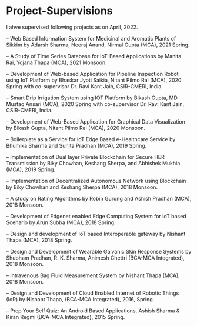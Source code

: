 # Project-Supervisions

I ahve supervised following projects as on April, 2022.


–	Web Based Information System for Medicinal and Aromatic Plants of Sikkim by Adarsh Sharma, Neeraj Anand, Nirmal Gupta (MCA), 2021 Spring.

–	A Study of Time Series Database for IoT-Based Applications by Manita Rai, Yojana Thapa (MCA), 2021 Monsoon.

–	Development of Web-based Application for Pipeline Inspection Robot using IoT Platform by Bhaskar Jyoti Saikia, Nitant Pilmo Rai (MCA), 2020 Spring with co-supervisor Dr. Ravi Kant Jain, CSIR-CMERI, India.

–	Smart Drip Irrigation System using IOT Platform by Bikash Gupta, MD Mustaq Ansari (MCA), 2020 Spring with co-supervisor Dr. Ravi Kant Jain, CSIR-CMERI, India.

–	Development of Web-Based Application for Graphical Data Visualization by Bikash Gupta, Nitant Pilmo Rai (MCA), 2020 Monsoon.

–	Boilerplate as a Service for IoT Edge Based e-Healthcare Service by Bhumika Sharma and Sunita Pradhan (MCA), 2019 Spring.

–	Implementation of Dual layer Private Blockchain for Secure HER Transmission by Biky Chowhan, Keshang Sherpa, and Abhishek Mukhia (MCA), 2019 Spring.

–	Implementation of Decentralized Autonomous Network using Blockchain by Biky Chowhan and Keshang Sherpa (MCA), 2018 Monsoon.

–	A study on Rating Algorithms by Robin Gurung and Ashish Pradhan (MCA), 2018 Monsoon.

–	Development of Edgenet enabled Edge Computing System for IoT based Scenario by Arun Subba (MCA), 2018 Spring.  

–	Design and development of IoT based Interoperable gateway by Nishant Thapa (MCA), 2018 Spring.

–	Design and Development of Wearable Galvanic Skin Response Systems by Shubham Pradhan, R. K. Sharma, Animesh Chettri (BCA-MCA Integrated), 2018 Monsoon.

–	Intravenous Bag Fluid Measurement System by Nishant Thapa (MCA), 2018 Monsoon.

–	Design and Development of Cloud Enabled Internet of Robotic Things (IoR) by Nishant Thapa, (BCA-MCA Integrated), 2016, Spring.

–	Prep Your Self Quiz: An Android Based Applications, Ashish Sharma & Kiran Regmi (BCA-MCA Integrated), 2015 Spring.
